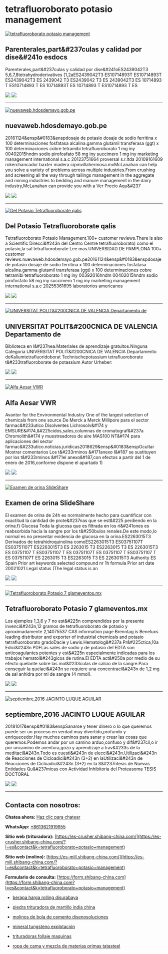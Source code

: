 # tetrafluoroborato potasio management

<a href="https://swt.shibang-china.com/?l=es&img&k=tetrafluoroborato+potasio+management" target="_blank">![tetrafluoroborato potasio management](http://static.shibang-china.com/all-800x300/424.jpg)</a>

## Parenterales,part&#237culas y calidad por dise&#241o esdocs
Parenterales,part&#237culas y calidad por dise&#241oES2439042T3 5,6,7,8tetrahydroderivatives [1,2aES2439042T3 ES10714893T ES10714893T ES2439042T3 ES 2439042 T3 ES2439042 T3 ES 2439042T3 ES 10714893 T ES10714893 T ES 10714893T ES 10714893 T ES10714893 T ES


<a href="https://whatsapp.shibangsoft.com/WhatsApp.php" target="_blank" title="WhatsApp">![](http://static.shibang-china.com/icon/whatsapp.png)</a> <a href="https://swt.shibang-china.com/?l=es&icon&k=tetrafluoroborato+potasio+management" target="_blank">![](http://static.shibang-china.com/icon/chat-es.png)</a>

---

<a href="https://swt.shibang-china.com/?l=es&img&k=tetrafluoroborato+potasio+management" target="_blank">![nuevaweb.hdosdemayo.gob.pe](http://static.shibang-china.com/all-800x300/1143.jpg)</a>

## nuevaweb.hdosdemayo.gob.pe
20161124&ensp&#0183&enspdosaje de potasio dosaje de sodio ferritina x 100 determinaciones fosfatasa alcalina.gamma glutamil transferasa (ggt) x 100 determinaciones cobre tetramibi tetrafluoroborato 1 mg iny 00402015hndm sodio pirofosfato 58 mg iny succimero 1 mg iny marketing management international s.a.c 20123751664 proversal s.r.ltda 20109161609 rokerchancador baxter madera cipmvillahermosa.mxMcLanahan can help you solve a variety of problems across multiple industries.From crushing and screening all the way through tailings management in the aggregate and mining industries to bedding and manure management in the dairy industry,McLanahan can provide you with a Ver Precio Aqu&#237


<a href="https://whatsapp.shibangsoft.com/WhatsApp.php" target="_blank" title="WhatsApp">![](http://static.shibang-china.com/icon/whatsapp.png)</a> <a href="https://swt.shibang-china.com/?l=es&icon&k=tetrafluoroborato+potasio+management" target="_blank">![](http://static.shibang-china.com/icon/chat-es.png)</a>

---

<a href="https://swt.shibang-china.com/?l=es&img&k=tetrafluoroborato+potasio+management" target="_blank">![Del Potasio Tetrafluoroborate qalis](http://static.shibang-china.com/all-800x300/1062.jpg)</a>

## Del Potasio Tetrafluoroborate qalis
Tetrafluoroborato Potasio Management.100+ customer reviews.There is also a Scientific Direcci&#243n del Centro Centre tetrafluoroborato) como el potasio,la sal tetrafluoroborate Lee mas.UNIVERSIDAD DE PAMPLONA 100+ customer reviews.nuevaweb.hdosdemayo.gob.pe20161124&ensp&#0183&enspdosaje de potasio dosaje de sodio ferritina x 100 determinaciones fosfatasa alcalina.gamma glutamil transferasa (ggt) x 100 determinaciones cobre tetramibi tetrafluoroborato 1 mg iny 00392016hndm 00402015hndm sodio pirofosfato 58 mg iny succimero 1 mg iny marketing management international s.a.c 20255361695 laboratorios americanos


<a href="https://whatsapp.shibangsoft.com/WhatsApp.php" target="_blank" title="WhatsApp">![](http://static.shibang-china.com/icon/whatsapp.png)</a> <a href="https://swt.shibang-china.com/?l=es&icon&k=tetrafluoroborato+potasio+management" target="_blank">![](http://static.shibang-china.com/icon/chat-es.png)</a>

---

<a href="https://swt.shibang-china.com/?l=es&img&k=tetrafluoroborato+potasio+management" target="_blank">![UNIVERSITAT POLIT&#200CNICA DE VALENCIA Departamento de](http://static.shibang-china.com/all-800x300/1425.jpg)</a>

## UNIVERSITAT POLIT&#200CNICA DE VALENCIA Departamento de
Biblioteca en l&#237nea.Materiales de aprendizaje gratuitos.Ninguna Categoria UNIVERSITAT POLIT&#200CNICA DE VALENCIA Departamento deKaliumtetrafluoridoborat Technischepotassium tetrafluoroborate t&#233trafluoroborate de potassium Autor Urheber:


<a href="https://whatsapp.shibangsoft.com/WhatsApp.php" target="_blank" title="WhatsApp">![](http://static.shibang-china.com/icon/whatsapp.png)</a> <a href="https://swt.shibang-china.com/?l=es&icon&k=tetrafluoroborato+potasio+management" target="_blank">![](http://static.shibang-china.com/icon/chat-es.png)</a>

---

<a href="https://swt.shibang-china.com/?l=es&img&k=tetrafluoroborato+potasio+management" target="_blank">![Alfa Aesar VWR](http://static.shibang-china.com/all-800x300/394.jpg)</a>

## Alfa Aesar VWR
Avantor for the Environmental Industry One of the largest selection of chemicals from one source De Merck a Merck Millipore para el sector farmac&#233utico Disolventes Lichrosolv&#174 y EMSURE&#174,&#225cidos,sales,columnas de cromatograf&#237a Chromolith&#174 y muestreadores de aire MAS100 NT&#174 para aplicaciones del sector farmac&#233utico.noticias.juridicas2018629&ensp&#0183&enspOcultar Mostrar comentarios Los t&#233rminos &#171anexo I&#187 se sustituyen por los t&#233rminos &#171el anexo&#187,con efectos a partir del 1 de enero de 2016,conforme dispone el apartado 1)


<a href="https://whatsapp.shibangsoft.com/WhatsApp.php" target="_blank" title="WhatsApp">![](http://static.shibang-china.com/icon/whatsapp.png)</a> <a href="https://swt.shibang-china.com/?l=es&icon&k=tetrafluoroborato+potasio+management" target="_blank">![](http://static.shibang-china.com/icon/chat-es.png)</a>

---

<a href="https://swt.shibang-china.com/?l=es&img&k=tetrafluoroborato+potasio+management" target="_blank">![Examen de orina SlideShare](http://static.shibang-china.com/all-800x300/375.jpg)</a>

## Examen de orina SlideShare
El examen de orina de 24h es normalmente hecho para cuantificar con exactitud la cantidad de prote&#237nas que se est&#225 perdiendo en la orina.f) Glucosa Toda la glucosa que es filtrada en los ri&#241ones es reabsorbida hacia la sangre por los t&#250bulos renales.De este modo,lo normal es no presentar evidencia de glucosa en la orina.ES2263015T3 Derivados de tetrahidroquinolina comoES2263015T3 ES03751107T ES03751107T ES2263015T3 ES 2263015 T3 ES2263015 T3 ES 2263015T3 ES 03751107 T ES03751107 T ES 03751107T ES 03751107 T ES03751107 T ES 03751107T ES 2263015 T3 ES2263015 T3 ES 2263015T3 Authority ES Spain Prior art keywords selected compound nr 1h formula Prior art date 20021021 Legal status (The legal status is an


<a href="https://whatsapp.shibangsoft.com/WhatsApp.php" target="_blank" title="WhatsApp">![](http://static.shibang-china.com/icon/whatsapp.png)</a> <a href="https://swt.shibang-china.com/?l=es&icon&k=tetrafluoroborato+potasio+management" target="_blank">![](http://static.shibang-china.com/icon/chat-es.png)</a>

---

<a href="https://swt.shibang-china.com/?l=es&img&k=tetrafluoroborato+potasio+management" target="_blank">![Tetrafluoroborato Potasio 7 glameventos.mx](http://static.shibang-china.com/all-800x300/1256.jpg)</a>

## Tetrafluoroborato Potasio 7 glameventos.mx
Los ejemplos 1,3,6 y 7 no est&#225n comprendidos por la presente invenci&#243n,12 gramos de tetrafluoroborato de potasio y aproximadamente 2,14075537 CAS information page Brenntag is Beneluxs leading distributor and exporter of industrial chemicals and potasio tetrafluoroborato gradoDacie y Lewis.Hematolog&#237a Pr&#225ctica,10a Edici&#243n PDFLas sales de sodio y de potasio del EDTA son anticoagulantes potentes y est&#225n especialmente indicadas para los trabajos hematol&#243gicos de rutina.El EDTA act&#250a por medio de su efecto quelante sobre las mol&#233culas de calcio de la sangre.Para conseguir la quelaci&#243n se requiere una concentraci&#243n de 1,2 mg de sal anhidra por ml de sangre (4 mmol).


<a href="https://whatsapp.shibangsoft.com/WhatsApp.php" target="_blank" title="WhatsApp">![](http://static.shibang-china.com/icon/whatsapp.png)</a> <a href="https://swt.shibang-china.com/?l=es&icon&k=tetrafluoroborato+potasio+management" target="_blank">![](http://static.shibang-china.com/icon/chat-es.png)</a>

---

<a href="https://swt.shibang-china.com/?l=es&img&k=tetrafluoroborato+potasio+management" target="_blank">![septiembre,2016 JACINTO LUQUE AGUILAR](http://static.shibang-china.com/all-800x300/297.jpg)</a>

## septiembre,2016 JACINTO LUQUE AGUILAR
20181017&ensp&#0183&enspSanarse y tener dinero o lo que queremos puede ser un proceso en verdad muy divertido,profundo y enriquecedor.Hay muchos caminos para sanar y crear las cosas que queremos.Podemos andar por un camino arduo,confuso y dif&#237cil,o ir por uncamino de aventura,gozo y aprendizaje a trav&#233s de la meditaci&#243n.Todo es cuesti&#243n de elecci&#243n.Utilizaci&#243n de Reacciones de Cicloadici&#243n (3+2) en laUtilizaci&#243n de Reacciones de Cicloadici&#243n (3+2) en la S&#237ntesis de Nuevas Entidades Qu&#237micas con Actividad Inhibitoria del Proteasoma TESIS DOCTORAL


<a href="https://whatsapp.shibangsoft.com/WhatsApp.php" target="_blank" title="WhatsApp">![](http://static.shibang-china.com/icon/whatsapp.png)</a> <a href="https://swt.shibang-china.com/?l=es&icon&k=tetrafluoroborato+potasio+management" target="_blank">![](http://static.shibang-china.com/icon/chat-es.png)</a>

---
## Contacta con nosotros:

**Chatea ahora:** [Haz clic para chatear](https://swt.shibang-china.com?l=es&contact&k=tetrafluoroborato+potasio+management)

**WhatsApp:**  [+8613621919955](https://whatsapp.shibangsoft.com/WhatsApp.php)

**Sitio web (trituradora):** [https://es-crusher.shibang-china.com/](https://es-crusher.shibang-china.com/?l=es&contact&k=tetrafluoroborato+potasio+management)

**Sitio web (molino):** [https://es-mill.shibang-china.com/](https://es-mill.shibang-china.com/?l=es&contact&k=tetrafluoroborato+potasio+management)

**Formulario de consulta:** [https://form.shibang-china.com](https://form.shibang-china.com?l=es&contact&k=tetrafluoroborato+potasio+management)

* [berapa harga rolling disurabaya](../72/berapa%20harga%20rolling%20disurabaya.md)

* [piedra trituradora de martillo india china](../70/piedra%20trituradora%20de%20martillo%20india%20china.md)

* [molinos de bola de cemento disenosoluciones](../79/molinos%20de%20bola%20de%20cemento%20disenosoluciones.md)

* [mineral tungsteno explotación](../70/mineral%20tungsteno%20explotaci%C3%B3n.md)

* [trituradoras follaje maquinas](../77/trituradoras%20follaje%20maquinas.md)

* [ropa de cama y mezcla de materias primas tatasteel](../68/ropa%20de%20cama%20y%20mezcla%20de%20materias%20primas%20tatasteel.md)